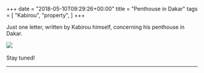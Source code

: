 +++
date = "2018-05-10T09:29:26+00:00"
title = "Penthouse in Dakar"
tags = [
    "Kabirou",
    "property",
]
+++

Just one letter, written by Kabirou himself, concerning his penthouse in Dakar.

<div class="container" style="width:auto">
  <a target="blank" href="https://image.ibb.co/kVQSDy/axa_lettre.jpg">
    <img src="https://image.ibb.co/kVQSDy/axa_lettre.jpg" style="max-width:100%">
  </a>
</div>
<br>
Stay tuned!
<!--more-->



<hr>

